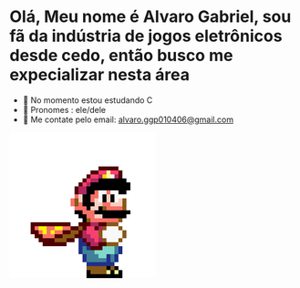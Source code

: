 # Olá, Meu nome é Alvaro Gabriel, sou fã da indústria de jogos eletrônicos desde cedo, então busco me expecializar nesta área

- 📘 No momento estou estudando C
- 👨 Pronomes : ele/dele
- 📧 Me contate pelo email: alvaro.ggp010406@gmail.com

<img src="/assets/3cf442eb0574a06127a2db3a6bd6e633.gif">
